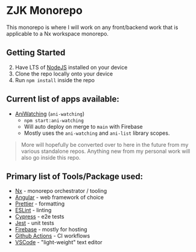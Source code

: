 # ZJK Monorepo

This monorepo is where I will work on any front/backend work that is applicable
to a Nx workspace monorepo.

## Getting Started

2. Have LTS of [NodeJS](https://nodejs.org/en) installed on your device
1. Clone the repo locally onto your device
1. Run `npm install` inside the repo

## Current list of apps available:

- [AniWatching](https://aniwatching.com/) (`ani-watching`)
  - `npm start:ani-watching`
  - Will auto deploy on merge to `main` with Firebase
  - Mostly uses the `ani-watching` and `ani-list` library scopes.

> More will hopefully be converted over to here in the future from my various
> standalone repos. Anything new from my personal work will also go inside this
> repo.

## Primary list of Tools/Package used:

- [Nx](https://nx.dev/) - monorepo orchestrator / tooling
- [Angular](https://angular.io/) - web framework of choice
- [Prettier](https://prettier.io/) - formatting
- [ESLint](https://eslint.org/) - linting
- [Cypress](https://www.cypress.io/) - e2e tests
- [Jest](https://jestjs.io/) - unit tests
- [Firebase](https://firebase.google.com/) - mostly for hosting
- [Github Actions](https://github.com/zjkipping/zjk-monorepo/actions) - CI
  workflows
- [VSCode](https://code.visualstudio.com/) - "light-weight" text editor
